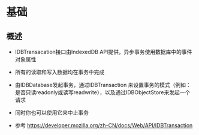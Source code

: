 # 基础

## 概述

+ IDBTransacation接口由IndexedDB API提供，异步事务使用数据库中的事件对象属性
+ 所有的读取和写入数据均在事务中完成
+ 由IDBDatabase发起事务，通过IDBTransaction 来设置事务的模式（例如：是否只读readonly或读写readwrite），以及通过IDBObjectStore来发起一个请求
+ 同时你也可以使用它来中止事务

+ 参考 https://developer.mozilla.org/zh-CN/docs/Web/API/IDBTransaction


